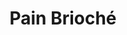 ---
layout: recette
categories: [recettes]
hidden: true
lang: fr
sitemap: false
title: Pain Brioché
type: boulangerie
withYeast: true
recettes:
  Viennois:
    ingredients:
      - nom: lait
        qte: 120
        unite: mL
      - nom: levure sèche
        qte: 3
        unite: gr
      - nom: oeuf
        qte: 1
      - nom: farine blanche
        qte: 240
        unite: gr
        variable: true
      - nom: sucre blanc
        qte: 15
        unite: gr
      - nom: sel
        qte: 4
        unite: gr
      - nom: beurre
        qte: 20
        unite: gr
    etapes:
      - label: Pétrissage et Pointage (la veille - soir)
        details:
          - Couper le beurre en tout petits dés
          - Dans le récipient de la machine à pain, verser le mélange lait-levure
          - Ajouter l'oeuf battu
          - Ajouter la farine
          - Ajouter le sucre
          - Ajouter le sel
          - Ajouter le beurre
          - Lancer le programme "pétrissage seulement"
          - Dégazer
          - Réserver au frais pour au moins 6h
      - label: Façonnage (le lendemain - matin)
        details:
          - Déverser le pâton sur le plan de travail
          - Dégazer
          - Diviser 
          - Replier chaque pâton en son milieu sur la longueur deux fois (dans le même sens)
          - Laisser une détente de 10 minutes au réfrigérateur
          - Placer une feuille de papier sulfurisé dans le moule à baguettes
          - Dégazer chaque pâton
          - Replier chaque pâton en son milieu sur la longueur. Tourner le pâton à 180 degrés. Répéter trois fois
          - Laisser une détente de 5 minutes
          - Allonger 1/2
          - Laisser une détente de 5 minutes
          - Allonger 2/2
          - Placer chaque pâton dans le moule à baguettes
          - Badigeonner avec un jaune d'oeuf
          - Grigner (assez profondément)
          - Laisser reposer 1 heure à 25°C
      - label: Cuisson
        emoji: 🔥
        details:
        - Cuire 15 à 20 minutes à 160°C
        - Laisser ressuer sur une grille 10 minutes
  Parker House Rolls:
    ingredients: 
      - nom: lait
        qte: 180
        unite: mL
      - nom: levure sèche
        qte: 3
        unite: gr
      - nom: oeuf
        qte: 1
      - nom: farine T55
        qte: 450
        unite: gr
        variable: true
      - nom: sucre blanc
        qte: 10
        unite: gr
      - nom: sel
        qte: 6
        unite: gr
      - nom: beurre
        qte: 75
        unite: gr
    etapes:
      - label: Pétrissage et Pointage
        details:
          - Couper le beurre en tout petits dés
          - Dans le récipient de la machine à pain, verser le mélange lait-levure
          - Ajouter l'oeuf battu
          - Ajouter la farine
          - Ajouter le sucre
          - Ajouter le sel
          - Ajouter le beurre
          - Lancer le programme "pétrissage seulement"
      - label: Division, Boulage et Détente
        details:
          - Dégazer
          - Diviser en pâtons de poids égal
          - Bouler
          - Détente de 5 minutes
      - label: Façonnage
        details:
          - Façonner en petits pains
          - Laisser reposer 45 minutes à 25°C
          - Grigner
      - label: Cuisson
        emoji: 🔥
        details:
          - Cuire 15 à 18 minutes à 200°C
          - Badigeonner avec du beurre fondu
          - Les laisser ressuer sur une grille 10 minutes
---